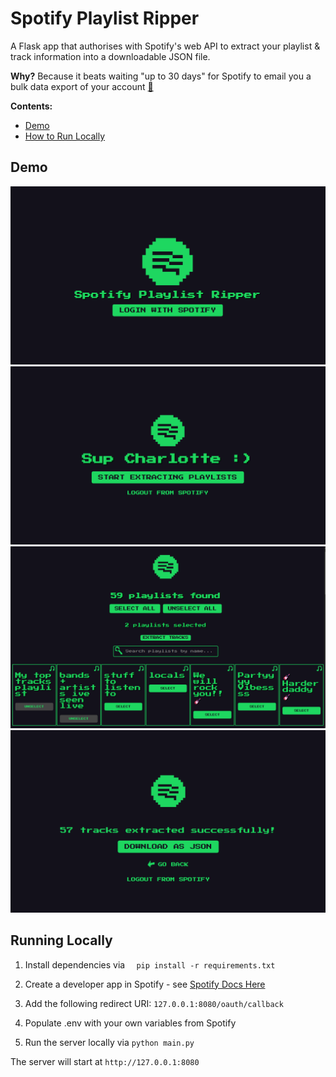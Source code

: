 # Spotify Playlist Ripper

A Flask app that authorises with Spotify's web API to extract your playlist & track information into a downloadable JSON file.

**Why?** Because it beats waiting "up to 30 days" for Spotify to email you a bulk data export of your account [🔗](https://support.spotify.com/au/article/understanding-my-data/)

**Contents:**
* [Demo](#demo)
* [How to Run Locally](#running-locally)

## Demo

![Home Page Screenshot](/screenshots/HomePage.png)
![Sup User Screenshot](/screenshots/SupUser.png)
![Playlist Selector Screenshot](/screenshots/PlaylistSelector.png)
![Tracks Extracted Screenshot](/screenshots/TracksExtracted.png)

## Running Locally


1. Install dependencies via `  pip install -r requirements.txt`

2. Create a developer app in Spotify - see [Spotify Docs Here](https://developer.spotify.com/documentation/web-api/tutorials/getting-started)

3. Add the following redirect URI: `127.0.0.1:8080/oauth/callback`

4. Populate .env with your own variables from Spotify   

5. Run the server locally via `python main.py`

The server will start at `http://127.0.0.1:8080`